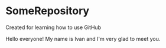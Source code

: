 # SomeRepository
Created for learning how to use GitHub

Hello everyone! My name is Ivan and I'm very glad to meet you.
